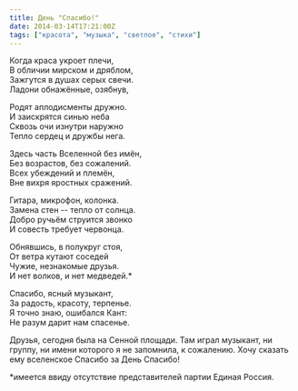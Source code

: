 ```yaml
---
title: День "Спасибо!"
date: 2014-03-14T17:21:00Z
tags: ["красота", "музыка", "светлое", "стихи"]
---
```


Когда краса укроет плечи,  
В обличии мирском и дряблом,  
Зажгутся в душах серых свечи.  
Ладони обнажённые, озябнув,

Родят аплодисменты дружно.  
И заискрятся синью неба  
Сквозь очи изнутри наружно  
Тепло сердец и дружбы нега.

Здесь часть Вселенной без имён,  
Без возрастов, без сожалений.  
Всех убеждений и племён,  
Вне вихря яростных сражений.

Гитара, микрофон, колонка.  
Замена стен -- тепло от солнца.  
Добро ручьём струится звонко  
И совесть требует червонца.

Обнявшись, в полукруг стоя,  
От ветра кутают соседей  
Чужие, незнакомые друзья.  
И нет волков, и нет медведей.\*

Спасибо, ясный музыкант,  
За радость, красоту, терпенье.  
Я точно знаю, ошибался Кант:  
Не разум дарит нам спасенье.

Друзья, сегодня была на Сенной площади. Там играл музыкант, ни группу, ни имени которого я не запомнила, к сожалению. Хочу сказать ему вселенское Спасибо за День Спасибо!

\*имеется ввиду отсутствие представителей партии Единая Россия.

